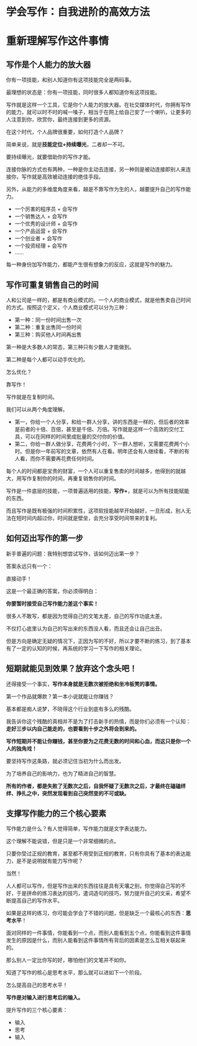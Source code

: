 # 学会写作：自我进阶的高效方法

# 重新理解写作这件事情

## 写作是个人能力的放大器

你有一项技能，和别人知道你有这项技能完全是两码事。

最理想的状态是：你有一项技能，同时很多人都知道你有这项技能。

写作就是这样一个工具，它是你个人能力的放大器。在社交媒体时代，你拥有写作的能力，就可以时不时的喊一嗓子，相当于在网上给自己安了一个喇叭，让更多的人注意到你，欣赏你，最终连接到更多的资源。

在这个时代，个人品牌很重要，如何打造个人品牌？

简单来说，就是**技能定位+持续曝光**，二者却一不可。

要持续曝光，就要借助你的写作才能。

连接你脉的方式也有两种，一种是你主动去连接，另一种则是被动连接即别人来连接你，写作就是高效被动连接的绝佳手段。

另外，从能力的多维度角度来看，越是不靠写作为生的人，越要提升自己的写作能力。

- 一个厉害的程序员 + 会写作
- 一个销售达人 + 会写作
- 一个优秀的设计师 + 会写作
- 一个产品运营 + 会写作
- 一个创业者 + 会写作
- 一个投资经理 + 会写作
- ……

每一种身份加写作能力，都能产生很有想象力的反应，这就是写作的魅力。

## 写作可重复销售自己的时间

人和公司是一样的，都是有商业模式的。一个人的商业模式，就是他售卖自己时间的方式。按照这个定义，个人商业模式可以分为三种：

- 第一种：同一份时间出售一次
- 第二种：重复出售同一份时间
- 第三种：购买他人时间再出售

第一种是大多数人的常态，第三种只有少数人才能做到。

第二种是每个人都可以动手优化的。

怎么优化？

靠写作！

写作就是在复制时间。

我们可以从两个角度理解。

- 第一，你给一个人分享，和给一群人分享，讲的东西是一样的，但后者的效率是前者的十倍、百倍，甚至是千倍、万倍。写作就是这样一个高效的交付工具，可以在同样的时间里成批量的交付你的价值。
- 第二，你给一群人做分享，花费两个小时，下一群人想听，又需要花费两个小时。但是你一年前写的文章，依然有人在看。明年还会有人继续看，不断的有人看，而你不需要再花费任何时间。

每个人的时间都是宝贵的财富，一个人可以重复售卖的时间越多，他得到的就越大，用写作复制你的时间，再重复销售你的时间。

写作是一件底层的技能，一项普遍适用的技能，**写作+**，就是可以为所有技能赋能的东西。

而且写作是既有极强的时间积累性，这项软技能越早开始越好，一旦形成，别人无法在短时间内超过你，时间就是壁垒，会充分享受时间带来的复利。

## 如何迈出写作的第一步

新手普遍的问题：我特别想尝试写作，该如何迈出第一步？

答案永远只有一个：

直接动手！

这是一个最正确的答案，你必须得明白：

**你要暂时接受自己写作能力差这个事实！**	

很多人不敢写，都是因为觉得自己的文笔太差，自己的写作功底太差。

不仅打心底里认为自己的写出来的东西没人看，而且还会让自己出丑。

但是方向是确定无疑的情况下，正因为写的不好，所以才要不断的练习，到了基本有了一定的认知的时候，再系统的学习一下写作的相关理论。

## 短期就能见到效果？放弃这个念头吧！

还得接受一个事实，**写作本身就是无数次被拒绝和坐冷板凳的事情。**

第一个作品就爆款？第一本小说就能让你赚钱？

基本都是痴人说梦，不晓得这个行业到底有多么的残酷。

我告诉你这个残酷的真相并不是为了打击新手的热情，而是你们必须有一个认知：**走好三步以内自己能走的，也要看到十步之外将会到来的。**

**写作短期并不能让你赚钱，甚至你要为之花费无数的时间和心血，而这只是你一个人的独角戏！**

要坚持写作这条路，就必须记住当初为什么而出发。

为了培养自己的影响力，也为了精进自己的智慧。

**所有的作者，都是失败了无数次之后，自我怀疑了无数次之后，才最终在磕磕绊绊、挣扎之中，突然发现看到自己突然变的不可或缺。**

## 支撑写作能力的三个核心要素

写作能力是什么？有人觉得简单，写作能力就是文字表达能力。

这个理解不能说错，但是只是一个非常细微的点。

只要你受过正规的教育，甚至都不用受到正规的教育，只有你具有了基本的表达能力，是不是说明就有能力写作呢？

当然！

人人都可以写作，但是写作出来的东西往往是具有天壤之别，你觉得自己写的不好，于是拼命的练习表达的技巧，遣词造句的技巧，努力提升自己的文采，希望不断提高自己的写作水平。

如果是这样的练习，你可能会学会了不错的问题，但是缺乏一个最核心的东西：**思考水平**！

面对同样的一件事情，你能看到一个点，而别人能看到五个点，你能看到这件事情发生的原因是什么，而别人能看到这件事情所有背后的因素是怎么互相关联起来的。

那么别人一定比你写的好，哪怕他们的文笔并不如你。

知道了写作的核心是思考水平，那么就可以进如下一个阶段。

怎么提高自己的思考水平！

**写作是对输入进行思考后的输入。**

提升写作的三个核心要素：

- 输入
- 思考
- 输入


